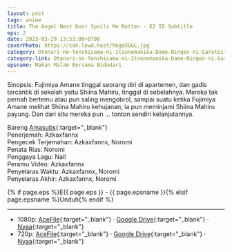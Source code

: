 ```yaml
---
layout: post
tags: anime
title: The Angel Next Door Spoils Me Rotten - E2 ID Subtitle
eps: 2
date: 2023-03-29 13:53:00+0700
coverPhoto: https://cdn.lewd.host/h6goXGGL.jpg
category: Otonari-no-Tenshisama-ni-Itsunomanika-Dame-Ningen-ni-Sareteita-Ken
category-link: Otonari-no-Tenshisama-ni-Itsunomanika-Dame-Ningen-ni-Sareteita-Ken
epsname: Makan Malam Bersama Bidadari
---
```


Sinopsis: Fujimiya Amane tinggal seorang diri di apartemen, dan gadis tercantik di sekolah yaitu Shiina Mahiru, tinggal di sebelahnya. Mereka tak pernah bertemu atau pun saling mengobrol, sampai suatu ketika Fujimiya Amane melihat Shiina Mahiru kehujanan, ia pun meminjami Shiina Mahiru payung. Dan dari situ mereka pun ... tonton sendiri kelanjutannya.

Bareng [Amasubs](https://amasubs.xyz/){:target="_blank"}<br>
Penerjemah: Azkaxfannx<br>
Pengecek Terjemahan: Azkaxfannx, Noromi<br>
Penata Rias: Noromi<br>
Penggaya Lagu: Nail<br>
Peramu Video: Azkaxfannx<br>
Penyelaras Waktu: Azkaxfannx, Noromi<br>
Penyelaras Akhir: Azkaxfannx, Noromi<br>

{% if page.eps %}E{{ page.eps }} - {{ page.epsname }}{% elsif page.epsname %}Unduh{% endif %}

---
- 1080p: [AceFile](https://acefile.co/f/97933265/amai-tetangga-bidadari-02-1080pac2991dd-mkv){:target="_blank"} &middot; [Google Drive](https://drive.google.com/file/d/1j8SsEfxmnkTpqtnwjmWEAwRSAdnRT9De/view?usp=sharing){:target="_blank"} &middot; [Nyaa](https://nyaa.si/view/1654490){:target="_blank"}<br>
- 720p: [AceFile](https://acefile.co/f/97933264/amai-tetangga-bidadari-02-720p1c5a7b40-mkv){:target="_blank"} &middot; [Google Drive](https://drive.google.com/file/d/1NwElSI5DZXnw6jw-CR7u7muyDcIo2ep-/view?usp=sharing){:target="_blank"} &middot; [Nyaa](https://nyaa.si/view/1654489){:target="_blank"}